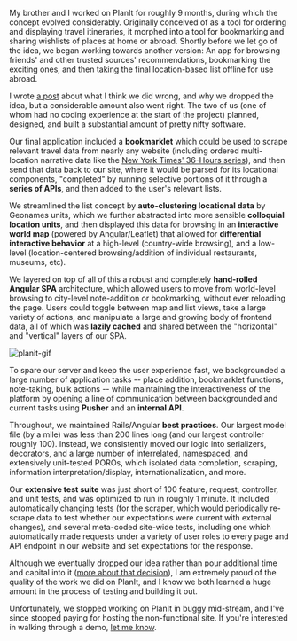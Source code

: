 My brother and I worked on PlanIt for roughly 9 months, during which the concept evolved considerably. Originally conceived of as a tool for ordering and displaying travel itineraries, it morphed into a tool for bookmarking and sharing wishlists of places at home or abroad. Shortly before we let go of the idea, we began working towards another version: An app for browsing friends' and other trusted sources' recommendations, bookmarking the exciting ones, and then taking the final location-based list offline for use abroad.

I wrote [a post](/blog/planit-post-mortem) about what I think we did wrong, and why we dropped the idea, but a considerable amount also went right. The two of us (one of whom had no coding experience at the start of the project) planned, designed, and built a substantial amount of pretty nifty software.

Our final application included a **bookmarklet** which could be used to scrape relevant travel data from nearly any website (including ordered multi-location narrative data like the [New York Times' 36-Hours series](http://www.nytimes.com/column/36-hours)), and then send that data back to our site, where it would be parsed for its locational components, "completed" by running selective portions of it through a **series of APIs**, and then added to the user's relevant lists.

We streamlined the list concept by **auto-clustering locational data** by Geonames units, which we further abstracted into more sensible **colloquial location units**, and then displayed this data for browsing in an **interactive world map** (powered by Angular/Leaflet) that allowed for **differential interactive behavior** at a high-level (country-wide browsing), and a low-level (location-centered browsing/addition of individual restaurants, museums, etc).

We layered on top of all of this a robust and completely **hand-rolled Angular SPA** architecture, which allowed users to move from world-level browsing to city-level note-addition or bookmarking, without ever reloading the page. Users could toggle between map and list views, take a large variety of actions, and manipulate a large and growing body of frontend data, all of which was **lazily cached** and shared between the "horizontal" and "vertical" layers of our SPA.

![planit-gif](https://dl.dropboxusercontent.com/s/a7cc664bp39kzrj/planit-gif.gif?dl=0)

To spare our server and keep the user experience fast, we backgrounded a large number of application tasks -- place addition, bookmarklet functions, note-taking, bulk actions -- while maintaining the interactiveness of the platform by opening a line of communication between backgrounded and current tasks using **Pusher** and an **internal API**.

Throughout, we maintained Rails/Angular **best practices**. Our largest model file (by a mile) was less than 200 lines long (and our largest controller roughly 100). Instead, we consistently moved our logic into serializers, decorators, and a large number of interrelated, namespaced, and extensively unit-tested POROs, which isolated data completion, scraping, information interpretation/display, internationalization, and more.

Our **extensive test suite** was just short of 100 feature, request, controller, and unit tests, and was optimized to run in roughly 1 minute. It included automatically changing tests (for the scraper, which would periodically re-scrape data to test whether our expectations were current with external changes), and several meta-coded site-wide tests, including one which automatically made requests under a variety of user roles to every page and API endpoint in our website and set expectations for the response.

Although we eventually dropped our idea rather than pour additional time and capital into it ([more about that decision](/blog/planit-post-mortem)), I am extremely proud of the quality of the work we did on PlanIt, and I know we both learned a huge amount in the process of testing and building it out.

Unfortunately, we stopped working on PlanIt in buggy mid-stream, and I've since stopped paying for hosting the non-functional site. If you're interested in walking through a demo, [let me know](mailto:sashafklein@gmail.com).
